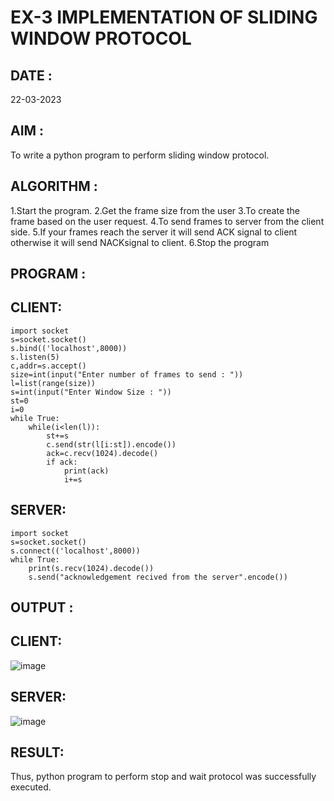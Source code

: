 # EX-3 IMPLEMENTATION OF SLIDING WINDOW PROTOCOL

## DATE :
 22-03-2023
## AIM :
To write a python program to perform sliding window protocol.
## ALGORITHM :

1.Start the program.
2.Get the frame size from the user
3.To create the frame based on the user request.
4.To send frames to server from the client side.
5.If your frames reach the server it will send ACK signal to client otherwise it will send NACKsignal to client.
6.Stop the program

## PROGRAM :
## CLIENT:
```
import socket
s=socket.socket()
s.bind(('localhost',8000))
s.listen(5)
c,addr=s.accept()
size=int(input("Enter number of frames to send : "))
l=list(range(size))
s=int(input("Enter Window Size : "))
st=0
i=0
while True:
    while(i<len(l)):
        st+=s
        c.send(str(l[i:st]).encode())
        ack=c.recv(1024).decode()
        if ack:
            print(ack)
            i+=s
```
## SERVER:
```
import socket
s=socket.socket()
s.connect(('localhost',8000))
while True:
    print(s.recv(1024).decode())
    s.send("acknowledgement recived from the server".encode())
```
## OUTPUT :
## CLIENT:
![image](https://github.com/subalakshmivenkat/EX-3/assets/119393477/bb6a5d5e-cdd4-46df-89c5-73b105163739)

## SERVER:
![image](https://github.com/subalakshmivenkat/EX-3/assets/119393477/01bb9ce1-74ed-4e52-9229-01dc16ad881f)

## RESULT:
Thus, python program to perform stop and wait protocol was successfully executed.

